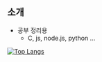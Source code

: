 ## 소개
* 공부 정리용
  - C, js, node.js, python ...









[![Top Langs](https://github-readme-stats.vercel.app/api/top-langs/?username=jjhyunk)](https://github.com/anuraghazra/github-readme-stats)



